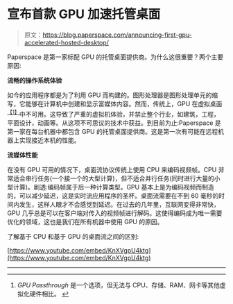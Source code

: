 # 宣布首款 GPU 加速托管桌面

> 原文：<https://blog.paperspace.com/announcing-first-gpu-accelerated-hosted-desktop/>

Paperspace 是第一家标配 GPU 的托管桌面提供商。为什么这很重要？两个主要原因:

**流畅的操作系统体验**

如今的应用程序都是为了利用 GPU 而构建的。图形处理器是图形处理单元的缩写，它能够在计算机中创建和显示富媒体内容。然而，传统上，GPU 在虚拟桌面<sup class="footnote-ref">[【1】](#fn1)</sup>中不可用。这导致了严重的虚拟机体验，并禁止整个行业，如建筑，工程，平面设计，动画等。从这项不可思议的技术中获益。到目前为止:Paperspace 是第一家在每台机器中都包含 GPU 的托管桌面提供商。这是第一次有可能在远程机器上实现接近本机的性能。

**流媒体性能**

在没有 GPU 可用的情况下，桌面流协议传统上使用 CPU 来编码视频帧。CPU 非常适合串行任务(一个接一个的大型计算)，但不适合并行任务(同时进行大量的小型计算)。剧透:编码帧属于后一种计算类型。GPU 基本上是为编码视频而制造的，可以减少延迟，这是实时流应用程序的圣杯。桌面流需要在不到 60 毫秒的时间内发生，这样人眼才不会感觉到延迟。在过去的几年里，互联网变得非常快，GPU 几乎总是可以在客户端对传入的视频帧进行解码。这使得编码成为唯一需要优化的领域，这也是我们在所有机器中使用 GPU 的原因。

了解基于 CPU 和基于 GPU 的桌面流之间的区别:

[https://www.youtube.com/embed/KnXVgpU4ktg](https://www.youtube.com/embed/KnXVgpU4ktg)

* * *

* * *

1.  *GPU Passthrough* 是一个选项，但无法与 CPU、存储、RAM、网卡等其他虚拟化硬件相比。 [↩︎](#fnref1)